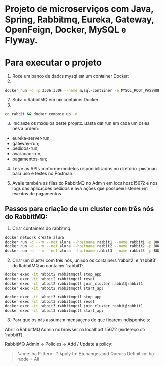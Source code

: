 # Projeto de microserviços com Java, Spring, Rabbitmq, Eureka, Gateway, OpenFeign, Docker, MySQL e Flyway.

# Para executar o projeto

1. Rode um banco de dados mysql em um container Docker:
2. 
```sh
docker run -d -p 3306:3306 --name mysql-container -e MYSQL_ROOT_PASSWORD=root mysql:8.1.0
```

2. Suba o RabbitMQ em um container Docker:
3. 
```sh
cd rabbit && docker compose up -d
```

3. Inicialize os módulos deste projeto. Basta dar run em cada um deles nesta ordem:

- eureka-server-run;
- gateway-run;
- pedidos-run;
- avaliacao-run;
- pagamentos-run;

4. Teste as APIs conforme modelos disponibilizados no diretório .postman para uso e testes no Postman.

5. Avalie também as filas do RabbitMQ no Admin em localhost:15672 e nos logs das aplicações pedidos e avaliações que possuem listener em eventos de pagamentos.

## Passos para criação de um cluster com três nós do RabbitMQ:

1. Criar containers do rabbitmq:

```sh
docker network create alura
docker run -d --rm --net alura --hostname rabbit1 --name rabbit1 -p 8085:15672 -e RABBITMQ_ERLANG_COOKIE=alura_secret rabbitmq:3.10-management
docker run -d --rm --net alura --hostname rabbit2 --name rabbit2 -p 8086:15673 -e RABBITMQ_ERLANG_COOKIE=alura_secret rabbitmq:3.10-management
docker run -d --rm --net alura --hostname rabbit3 --name rabbit3 -p 8087:15674 -e RABBITMQ_ERLANG_COOKIE=alura_secret rabbitmq:3.10-management
```

2. Criar um cluster com três nós, unindo os containers 'rabbit2' e 'rabbit3' do RabbitMQ ao container 'rabbit1':

```sh
docker exec -it rabbit2 rabbitmqctl stop_app
docker exec -it rabbit2 rabbitmqctl reset
docker exec -it rabbit2 rabbitmqctl join_cluster rabbit@rabbit1
docker exec -it rabbit2 rabbitmqctl start_app

docker exec -it rabbit3 rabbitmqctl stop_app
docker exec -it rabbit3 rabbitmqctl reset
docker exec -it rabbit3 rabbitmqctl join_cluster rabbit@rabbit1
docker exec -it rabbit3 rabbitmqctl start_app
```

3. Para que os nós assumam mensagens de que ficarem indisponíveis:

Abrir o RabbitMQ Admin no browser no localhost:15672 (endereço do 'rabbit1').

RabbitMQ Admin -> Policies -> Add / Update a policy:

> Name: ha
> Pattern: .*
> Apply to: Exchanges and Queues
> Definition: ha-mode = All

